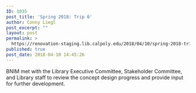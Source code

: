 ```yaml
---
ID: 1035
post_title: 'Spring 2018: Trip 6'
author: Conny Liegl
post_excerpt: ""
layout: post
permalink: >
  https://renovation-staging.lib.calpoly.edu/2018/04/10/spring-2018-trip-6/
published: true
post_date: 2018-04-10 14:45:26
---
```

BNIM met with the Library Executive Committee, Stakeholder Committee, and Library staff to review the concept design progress and provide input for further development.